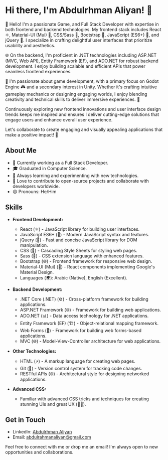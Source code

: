 <!--
**Abdulrhman-Aliyan/Abdulrhman-Aliyan** is a ✨ _special_ ✨ repository because its `README.md` (this file) appears on your GitHub profile.

Here are some ideas to get you started:

- 🔭 I’m currently working on ...
- 🌱 I’m currently learning ...
- 👯 I’m looking to collaborate on ...
- 🤔 I’m looking for help with ...
- 💬 Ask me about ...
- 📫 How to reach me: ...
- 😄 Pronouns: ...
- ⚡ Fun fact: ...
-->

# Hi there, I'm Abdulrhman Aliyan! 👋

👋 Hello! I'm a passionate Game, and Full Stack Developer with expertise in both frontend and backend technologies. My frontend stack includes React ⚛️, Material-UI (Mui) 🎨, CSS/Sass 🎨, Bootstrap 🧱, JavaScript (ES6+) 🚀, and jQuery 🧩. I specialize in crafting delightful user interfaces that prioritize usability and aesthetics.

🌐 On the backend, I'm proficient in .NET technologies including ASP.NET (MVC, Web API), Entity Framework (EF), and ADO.NET for robust backend development. I enjoy building scalable and efficient APIs that power seamless frontend experiences.

🌟 I'm passionate about game development, with a primary focus on Godot Engine 🎮 and a secondary interest in Unity. Whether it's crafting intuitive gameplay mechanics or designing engaging worlds, I enjoy blending creativity and technical skills to deliver immersive experiences. 🚀

Continuously exploring new frontend innovations and user interface design trends keeps me inspired and ensures I deliver cutting-edge solutions that engage users and enhance overall user experience.

Let's collaborate to create engaging and visually appealing applications that make a positive impact! 🌟

## About Me

- 💼 Currently working as a Full Stack Developer.
- 🎓 Graduated in Computer Science.
- 🌱 Always learning and experimenting with new technologies.
- 🚀 Love to contribute to open-source projects and collaborate with developers worldwide.
- 😄 Pronouns: He/Him

## Skills

- **Frontend Development:**
  - React (⚛️) - JavaScript library for building user interfaces.
  - JavaScript ES6+ (🚀) - Modern JavaScript syntax and features.
  - jQuery (🧩) - Fast and concise JavaScript library for DOM manipulation.
  - CSS (🎨) - Cascading Style Sheets for styling web pages.
  - Sass (🌈) - CSS extension language with enhanced features.
  - Bootstrap (🌐) - Frontend framework for responsive web design.
  - Material-UI (Mui) (🎨) - React components implementing Google's Material Design.
  - Languages (🌍): Arabic (Native), English (Excellent).

- **Backend Development:**
  - .NET Core (.NET) (⚙️) - Cross-platform framework for building applications.
  - ASP.NET Framework (🌐) - Framework for building web applications.
  - ADO.NET (📊) - Data access technology for .NET applications.
  - Entity Framework (EF) (🏗️) - Object-relational mapping framework.
  - Web Forms (📑) - Framework for building web forms-based applications.
  - MVC (🌐) - Model-View-Controller architecture for web applications.

- **Other Technologies:**
  - HTML (⚡) - A markup language for creating web pages.
  - Git (📜) - Version control system for tracking code changes.
  - RESTful APIs (🌐) - Architectural style for designing networked applications.

- **Advanced CSS:**
  - Familiar with advanced CSS tricks and techniques for creating stunning UIs and great UX (🎨💡).


## Get in Touch

- LinkedIn: [Abdulrhman Aliyan](https://linkedin.com/in/abdalrhman-aliyan-b0855416a)
- Email: abdulrahmanaliyan@gmail.com

Feel free to connect with me or drop me an email! I'm always open to new opportunities and collaborations.
